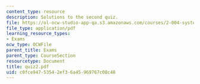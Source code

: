 ```yaml
---
content_type: resource
description: Solutions to the second quiz.
file: https://ol-ocw-studio-app-qa.s3.amazonaws.com/courses/2-004-systems-modeling-and-control-ii-fall-2007/c0fce94753542ef36a45969767c08c48_quiz2.pdf
file_type: application/pdf
learning_resource_types:
- Exams
ocw_type: OCWFile
parent_title: Exams
parent_type: CourseSection
resourcetype: Document
title: quiz2.pdf
uid: c0fce947-5354-2ef3-6a45-969767c08c48
---
```

